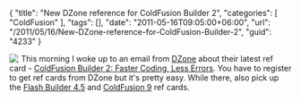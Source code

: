 {
	"title": "New DZone reference for ColdFusion Builder 2",
	"categories": [
		"ColdFusion"
	],
	"tags": [],
	"date": "2011-05-16T09:05:00+06:00",
	"url": "/2011/05/16/New-DZone-reference-for-ColdFusion-Builder-2",
	"guid": "4233"
}

<img src="http://www.raymondcamden.com/images/cfjedi/cfbrefcard.png" style="float:left;margin-right: 5px" /> This morning I woke up to an email from <a href="http://www.dzone.com">DZone</a> about their latest ref card - <a href="http://refcardz.dzone.com/refcardz/coldfusion-builder-2-faster">ColdFusion Builder 2: Faster Coding, Less Errors</a>. You have to register to get ref cards from DZone but it's pretty easy. While there, also pick up the <a href="http://refcardz.dzone.com/refcardz/adobe-flash-builder-45-develop?oid=hom39715">Flash Builder 4.5</a> and <a href="http://refcardz.dzone.com/refcardz/getting-started-coldfusion-9">ColdFusion 9</a> ref cards.
